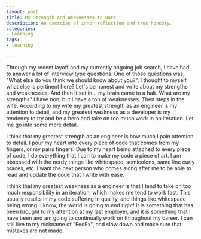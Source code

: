 ```yaml
---
layout: post
title: My Strength and Weaknesses to Date
description: An exercise of inner reflection and true honesty.
categories:
- Learning
tags:
- learning

---
```

Through my recent layoff and my currently ongoing job search, I have had to answer a lot of interview type questions. One of those questions was, "What else do you think we should know about you?". I thought to myself, what else is pertinent here? Let's be honest and write about my strengths and weaknesses. And then it set in... my brain came to a halt. What are my strengths? I have non, but I have a ton of weaknesses. Then steps in the wife. According to my wife my greatest strength as an engineer is my attention to detail, and my greatest weakness as a developer is my tendency to try and be a hero and take on too much work in an iteration. Let me go into some more detail.

I think that my greatest strength as an engineer is how much I pain attention to detail. I pour my heart into every piece of code that comes from my fingers, or my pairs fingers. Due to my heart being attached to every piece of code, I do everything that I can to make my code a piece of art. I am obsessed with the nerdy things like whitespace, semicolons, same line curly braces, etc. I want the next person who comes along after me to be able to read and update the code that I write with ease.

I think that my greatest weakness as a engineer is that I tend to take on too much responsibility in an iteration, which makes me tend to work fast. This usually results in my code suffering in quality, and things like whitespace being wrong. I know, the world is going to end right! It is something that has been brought to my attention at my last employer, and it is something that I have been and am going to continually work on throughout my career. I can still live to my nickname of "FedEx", and slow down and make sure that mistakes are not made.